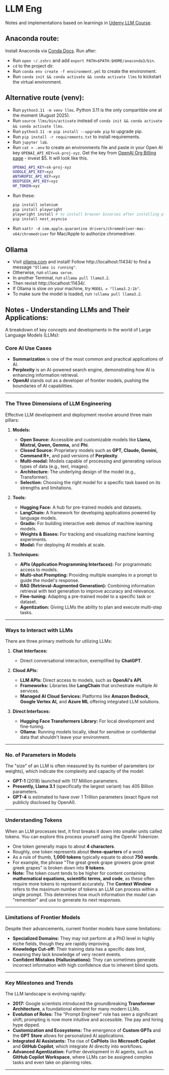 # LLM Eng
Notes and implementations based on learnings in [Udemy LLM Course](https://www.udemy.com/course/llm-engineering-master-ai-and-large-language-models).

## Anaconda route:
Install Anaconda via [Conda Docs](https://www.anaconda.com/docs/getting-started/anaconda/install#macos-2).
Run after:
- Run `open ~/.zshrc` and add `export PATH=$PATH:$HOME/anaconda3/bin`.
- `cd` to the project dir.
- Run `conda env create -f environment.yml` to create the environment.
- Run `conda init && conda activate && conda activate llms` to kickstart the virtual environment.

## Alternative route (venv):
- Run `python3.11 -m venv llms`. Python 3.11 is the only compartible one at the moment (August 2025).
- Run `source llms/bin/activate` instead of `conda init && conda activate && conda activate llms`.
- Run `python3.11 -m pip install --upgrade pip` to upgrade pip.
- Run `pip install -r requirements.txt` to install requirements.
- Run `jupyter lab`.
- Run `cat > .env` to create an environments file and paste in your Open AI key `OPENAI_API_KEY=sk-proj-xyz`. Get the key from [OpenAI Org Billing page](https://platform.openai.com/settings/organization/billing/overview) - invest $5.
    It will look like this.
    ```sh
    OPENAI_API_KEY=sk-proj-xyz
    GOOGLE_API_KEY=xyz
    ANTHROPIC_API_KEY=xyz
    DEEPSEEK_API_KEY=xyz
    HF_TOKEN=xyz
    ```
- Run these:
    ```sh
    pip install selenium
    pip install playwright
    playwright install # to install browser binaries after installing playwright
    pip install nest_asyncio
    ```
- Run `xattr -d com.apple.quarantine drivers/chromedriver-mac-x64/chromedriver` for Mac/Apple to authorize chromedriver.

## Ollama
- Visit [ollama.com](ollama.com) and install! Follow http://localhost:11434/ to find a message `"Ollama is running"`.
- Otherwise, run `ollama serve`.
- In another Terminal, run `ollama pull llama3.2`.
- Then revisit http://localhost:11434/.
- If Ollama is slow on your machine, try `MODEL = "llama3.2:1b"`.
- To make sure the model is loaded, run `!ollama pull llama3.2`.


## Notes - Understanding LLMs and Their Applications:
A breakdown of key concepts and developments in the world of Large Language Models (LLMs):

### Core AI Use Cases

- **Summarization** is one of the most common and practical applications of AI.
- **Perplexity** is an AI-powered search engine, demonstrating how AI is enhancing information retrieval.
- **OpenAI** stands out as a developer of frontier models, pushing the boundaries of AI capabilities.

---

### The Three Dimensions of LLM Engineering

Effective LLM development and deployment revolve around three main pillars:

1.  **Models:**
    - **Open Source:** Accessible and customizable models like **Llama, Mixtral, Qwen, Gemma,** and **Phi**.
    - **Closed Source:** Proprietary models such as **GPT, Claude, Gemini, Command R+,** and paid versions of **Perplexity**.
    - **Multi-modal:** Models capable of processing and generating various types of data (e.g., text, images).
    - **Architecture:** The underlying design of the model (e.g., Transformer).
    - **Selection:** Choosing the right model for a specific task based on its strengths and limitations.

2.  **Tools:**
    - **Hugging Face:** A hub for pre-trained models and datasets.
    - **LangChain:** A framework for developing applications powered by language models.
    - **Gradio:** For building interactive web demos of machine learning models.
    - **Weights & Biases:** For tracking and visualizing machine learning experiments.
    - **Modal:** For deploying AI models at scale.

3.  **Techniques:**
    - **APIs (Application Programming Interfaces):** For programmatic access to models.
    - **Multi-shot Prompting:** Providing multiple examples in a prompt to guide the model's response.
    - **RAG (Retrieval-Augmented Generation):** Combining information retrieval with text generation to improve accuracy and relevance.
    - **Fine-tuning:** Adapting a pre-trained model to a specific task or dataset.
    - **Agentization:** Giving LLMs the ability to plan and execute multi-step tasks.

---

### Ways to Interact with LLMs

There are three primary methods for utilizing LLMs:

1.  **Chat Interfaces:**
    * Direct conversational interaction, exemplified by **ChatGPT**.

2.  **Cloud APIs:**
    - **LLM APIs:** Direct access to models, such as **OpenAI's API**.
    - **Frameworks:** Libraries like **LangChain** that orchestrate multiple AI services.
    - **Managed AI Cloud Services:** Platforms like **Amazon Bedrock, Google Vertex AI,** and **Azure ML** offering integrated LLM solutions.

3.  **Direct Interfaces:**
    - **Hugging Face Transformers Library:** For local development and fine-tuning.
    - **Ollama:** Running models locally, ideal for sensitive or confidential data that shouldn't leave your environment.

---

### No. of Parameters in Models

The "size" of an LLM is often measured by its number of parameters (or weights), which indicate the complexity and capacity of the model:

- **GPT-1** (2018) launched with 117 Million parameters.
- **Presently, Llama 3.1** (specifically the largest variant) has 405 Billion parameters.
- **GPT-4** is estimated to have over 1 Trillion parameters (exact figure not publicly disclosed by OpenAI).

---

### Understanding Tokens

When an LLM processes text, it first breaks it down into smaller units called tokens. You can explore this process yourself using the OpenAI Tokenizer.

- One token generally maps to about **4 characters**.
- Roughly, one token represents about **three-quarters** of a word.
- As a rule of thumb, **1,000 tokens** typically equate to about **750 words**.
- For example, the phrase "The great greek grape growers grow great greek grapes" is broken down into **9 tokens**.
- **Note:** The token count tends to be higher for content containing **mathematical equations, scientific terms, and code**, as these often require more tokens to represent accurately.
The **Context Window** refers to the maximum number of tokens an LLM can process within a single prompt. This determines how much information the model can "remember" and use to generate its next responses.

---

### Limitations of Frontier Models

Despite their advancements, current frontier models have some limitations:

- **Specialized Domains:** They may not perform at a PhD level in highly niche fields, though they are rapidly improving.
- **Knowledge Cut-off:** Their training data has a specific date limit, meaning they lack knowledge of very recent events.
- **Confident Mistakes (Hallucinations):** They can sometimes generate incorrect information with high confidence due to inherent blind spots.

---

### Key Milestones and Trends

The LLM landscape is evolving rapidly:

- **2017:** Google scientists introduced the groundbreaking **Transformer Architecture**, a foundational element for many modern LLMs.
- **Evolution of Roles:** The "Prompt Engineer" role has seen a significant shift; prompting is now more intuitive and accessible. The pay and hiring hype dipped.
- **Customization and Ecosystems:** The emergence of **Custom GPTs** and the **GPT Store** allows for personalized AI applications.
- **Integrated AI Assistants:** The rise of **CoPilots** like **Microsoft Copilot** and **GitHub Copilot**, which integrate AI directly into workflows.
- **Advanced Agentization:** Further development in AI agents, such as **GitHub Copilot Workspace**, where LLMs can be assigned complex tasks and even take on planning roles.

---
